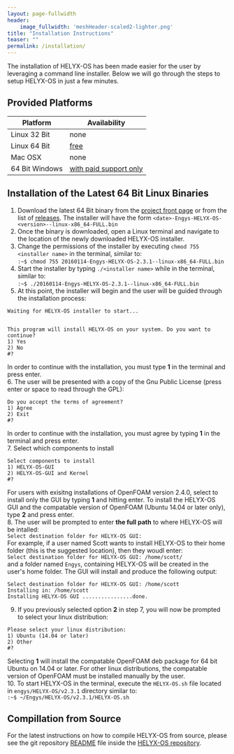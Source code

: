 ```yaml
---
layout: page-fullwidth
header:
    image_fullwidth: 'meshHeader-scaled2-lighter.png'
title: "Installation Instructions"
teaser: ""
permalink: /installation/
---
```

The installation of HELYX-OS has been made easier for the user by leveraging a command line installer.  Below we will go through the steps to setup HELYX-OS in just a few minutes.

## Provided Platforms

Platform | Availability
-------------|----------------
Linux 32 Bit | none
Linux 64 Bit | [free](https://github.com/ENGYS/HELYX-OS/releases)
Mac OSX      | none
64 Bit Windows | [with paid support only](http://engys.com/products/helyx-os)

## Installation of the Latest 64 Bit Linux Binaries
1.  Download the latest 64 Bit binary from the [project front page](http://engys.github.io/HELYX-OS/) or from the list of [releases](https://github.com/ENGYS/HELYX-OS/releases).  The installer will have the form ```<date>-Engys-HELYX-OS-<version>--linux-x86_64-FULL.bin```
2.  Once the binary is downloaded, open a Linux terminal and navigate to the location of the newly downloaded HELYX-OS installer.
3.  Change the permissions of the installer by executing ```chmod 755 <installer name>``` in the terminal, similar to:<br>
```:~$ chmod 755 20160114-Engys-HELYX-OS-2.3.1--linux-x86_64-FULL.bin```
4.  Start the installer by typing ```./<installer name>``` while in the terminal, similar to:<br>
```:~$ ./20160114-Engys-HELYX-OS-2.3.1--linux-x86_64-FULL.bin```
5.  At this point, the installer will begin and the user will be guided through the installation process:<br>
```
Waiting for HELYX-OS installer to start...


This program will install HELYX-OS on your system. Do you want to continue?
1) Yes
2) No
#?
```
In order to continue with the installation, you must type **1** in the terminal and press enter.<br>
6.  The user will be presented with a copy of the Gnu Public License (press enter or space to read through the GPL):
```
Do you accept the terms of agreement?
1) Agree
2) Exit
#?
```
In order to continue with the installation, you must agree by typing **1** in the terminal and press enter.<br>
7.  Select which components to install
```
Select components to install
1) HELYX-OS-GUI
2) HELYX-OS-GUI and Kernel
#?
```
For users with exisitng installations of OpenFOAM version 2.4.0, select to install only the GUI by typing **1** and hitting enter.  To install the HELYX-OS GUI and the compatable version of OpenFOAM (Ubuntu 14.04 or later only), type **2** and press enter. <br>
8.  The user will be prompted to enter **the full path** to where HELYX-OS will be intalled:<br>
```Select destination folder for HELYX-OS GUI:```<br>
For example, if a user named Scott wants to install HELYX-OS to their home folder (this is the suggested location), then they woudl enter:<br>
```Select destination folder for HELYX-OS GUI: /home/scott/```<br>
and a folder named ```Engys```, containing HELYX-OS will be created in the user's home folder.  The GUI will install and produce the following output:
```
Select destination folder for HELYX-OS GUI: /home/scott
Installing in: /home/scott
Installing HELYX-OS GUI ................done.
```
9.  If you previously selected option **2** in step 7, you will now be prompted to select your linux distribution:<br>
```
Please select your linux distribution:
1) Ubuntu (14.04 or later)
2) Other
#?
```
Selecting **1** will install the compatable OpenFOAM deb package for 64 bit Ubuntu on 14.04 or later.  For other linux distributions, the compatable version of OpenFOAM must be installed manually by the user.<br>
10.  To start HELYX-OS in the terminal, execute the ```HELYX-OS.sh``` file located in ```engys/HELYX-OS/v2.3.1``` directory similar to:<br>
```:~$ ~/Engys/HELYX-OS/v2.3.1/HELYX-OS.sh```

## Compillation from Source
For the latest instructions on how to compile HELYX-OS from source, please see the git repository [README](https://github.com/ENGYS/HELYX-OS/blob/master/README.md) file inside the [HELYX-OS repository](https://github.com/ENGYS/HELYX-OS).
